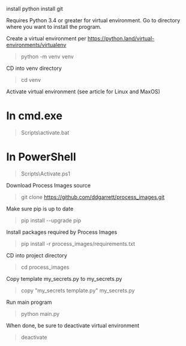 
install python
install git

Requires Python 3.4 or greater for virtual environment.
Go to directory where you want to install the program.

Create a virtual environment per https://python.land/virtual-environments/virtualenv
> python -m venv venv

CD into venv directory
> cd venv

Activate virtual environment (see article for Linux and MaxOS)
# In cmd.exe
> Scripts\activate.bat
# In PowerShell
> Scripts\Activate.ps1

Download Process Images source
> git clone https://github.com/ddgarrett/process_images.git

Make sure pip is up to date
> pip install --upgrade pip

Install packages required by Process Images
> pip install -r process_images/requirements.txt

CD into project directory
> cd process_images

Copy template my_secrets.py to my_secrets.py
> copy "my_secrets template.py" my_secrets.py

Run main program
> python main.py


When done, be sure to deactivate virtual environment
> deactivate
